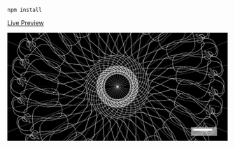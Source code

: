 <code>npm install</code>

[Live Preview](http://felixhamann.de/tests/drawer)

![first ever result in (kind of) fullscreen](https://raw.githubusercontent.com/fischeversenker/circularDrawingCanvas/master/screen.jpg)
